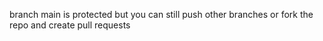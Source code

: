 branch main is protected but you can still push other branches or fork the repo and create pull requests